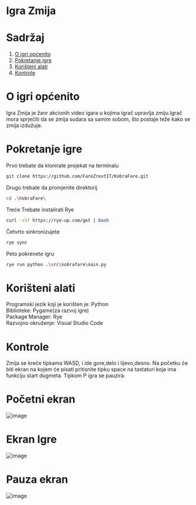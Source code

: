 # Igra Zmija

# Sadržaj
1. [O igri općenito](#o-igri-općenito)
2. [Pokretanje igre](#pokretanje-igre)
3. [Korišteni alati](#korišteni-alati)
4. [Kontrole](#kontrole)

# O igri općenito
Igra Zmija je žanr akcionih video igara u kojima igrač upravlja zmiju.Igrač mora sprječiti da se zmija sudara sa samim sobom,
što postaje teže kako se zmija izdužuje.

# Pokretanje igre
Prvo trebate da klonirate projekat na terminalu
```bash
git clone https://github.com/FareZrextIT/KobraFare.git
```
Drugo trebate da promjenite direktorij 
```bash
cd .\KobraFare\
```
Treće Trebate instalirati Rye
```bash
curl -sSf https://rye-up.com/get | bash
```
Četvrto sinkronizujete
```bash
rye sync
```
Peto pokrenete igru
```bash
rye run python .\src\kobrafare\main.py
```


# Korišteni alati

Programski jezik koji je korišten je: Python <br>
Biblioteke: Pygame(za razvoj igre) <br>
Package Manager: Rye <br>
Razvojno okruženje: Visual Studio Code <br>

# Kontrole 
Zmija se kreće tipkama WASD, i ide gore,delo i lijevo,desno.
Na početku će biti ekran na kojem će pisati pritisnite tipku space na tastaturi koja ima funkciju start dugmeta.
Tipkom P igra se pauzira.


# Početni ekran
![image](https://github.com/user-attachments/assets/14832df7-56aa-4d42-aac1-4cdd61c6c9b9)


# Ekran Igre
![image](https://github.com/user-attachments/assets/e4375d5e-a290-4e78-8c5f-3312b5f3bc1d)

# Pauza ekran
![image](https://github.com/user-attachments/assets/f59d4535-f234-447b-a8ac-7bcf118743ac)


